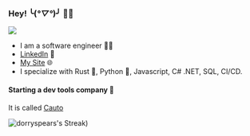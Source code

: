 ### Hey! ╰(*°▽°*)╯ 🙋‍♂️

![](https://komarev.com/ghpvc/?username=dorryspears)

- I am a software engineer 🧑‍💻
- [LinkedIn](https://www.linkedin.com/in/ryanjspears/) 💼
- [My Site](https://www.ryanspears.dev/) 🌐
- I specialize with Rust 🦀, Python 🐍, Javascript, C# .NET, SQL, CI/CD.

#### Starting a dev tools company 🤫

It is called [Cauto](https://www.cauto.dev)

![dorryspears's Streak](https://github-readme-streak-stats.herokuapp.com/?user=dorryspears&theme=nightowl&hide_border=true))
